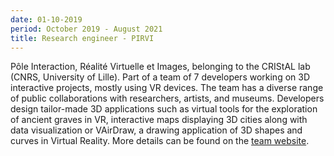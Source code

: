 ```yaml
---
date: 01-10-2019
period: October 2019 - August 2021
title: Research engineer - PIRVI
---
```

Pôle Interaction, Réalité Virtuelle et Images, belonging to the CRIStAL lab (CNRS, University of Lille). Part of a team of 7 developers working on 3D interactive projects, mostly using VR devices. The team has a diverse range of public collaborations with researchers, artists, and museums. Developers design tailor-made 3D applications such as virtual tools for the exploration of ancient graves in VR, interactive maps displaying 3D cities along with data visualization or VAirDraw, a drawing application of 3D shapes and curves in Virtual Reality. More details can be found on the [team website](http://cristal.univ-lille.fr/pirvi/pages/presentation/).